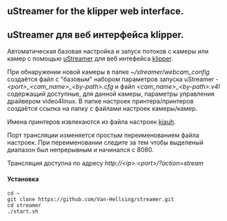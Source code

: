 ## uStreamer for the klipper web interface.

## uStreamer для веб интерфейса klipper.

Автоматическая базовая настройка и запуск потоков с камеры или камер с помощью [uStreamer](https://github.com/pikvm/ustreamer) для веб интефейса [klipper](https://github.com/Klipper3d/klipper).

При обнаружении новой камеры в папке *~/streamer/webcam\_config* создаётся файл с "базовым" набором параметров запуска uStreamer - *\<port\>\_\<cam_name\>\_\<by-path\>.cfg* и файл *\<cam_name\>\_\<by-path\>.v4l* содержащий доступные, для данной камеры, параметры управления драйвером video4linux.
В папке настроек принтера/принтеров создаётся ссылка на папку с файлами настроек камеры/камер.

Имена принтеров извлекаются из файла настроек [kiauh](https://github.com/th33xitus/kiauh).

Порт трансляции изменяется простым переименованием файла настроек. При переименовании следите за тем чтобы выделеный диапазон был непрерывным и начинался с 8080.

Трансляция доступна по адресу *http://\<ip\>:\<port\>/?action=stream* 

#### Установка

```
cd ~
git clone https://github.com/Van-Hellsing/streamer.git
cd streamer
./start.sh
```
